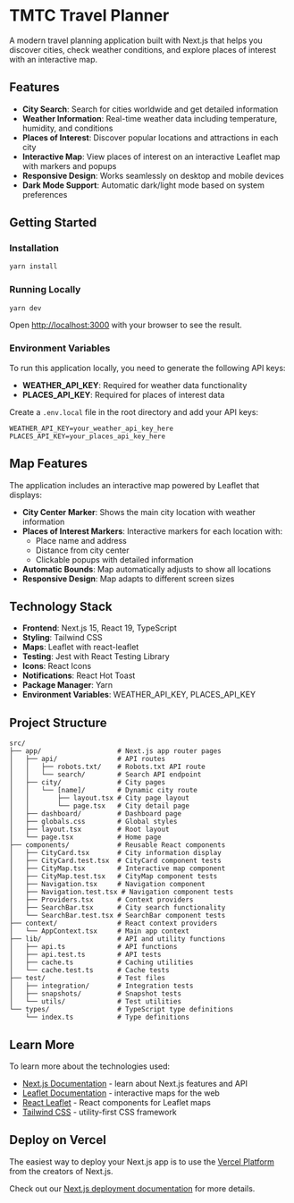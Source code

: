 # TMTC Travel Planner

A modern travel planning application built with Next.js that helps you discover cities, check weather conditions, and explore places of interest with an interactive map.

## Features

- **City Search**: Search for cities worldwide and get detailed information
- **Weather Information**: Real-time weather data including temperature, humidity, and conditions
- **Places of Interest**: Discover popular locations and attractions in each city
- **Interactive Map**: View places of interest on an interactive Leaflet map with markers and popups
- **Responsive Design**: Works seamlessly on desktop and mobile devices
- **Dark Mode Support**: Automatic dark/light mode based on system preferences

## Getting Started

### Installation

```bash
yarn install
```

### Running Locally

```bash
yarn dev
```

Open [http://localhost:3000](http://localhost:3000) with your browser to see the result.

### Environment Variables

To run this application locally, you need to generate the following API keys:

- **WEATHER_API_KEY**: Required for weather data functionality
- **PLACES_API_KEY**: Required for places of interest data

Create a `.env.local` file in the root directory and add your API keys:

```env
WEATHER_API_KEY=your_weather_api_key_here
PLACES_API_KEY=your_places_api_key_here
```

## Map Features

The application includes an interactive map powered by Leaflet that displays:

- **City Center Marker**: Shows the main city location with weather information
- **Places of Interest Markers**: Interactive markers for each location with:
  - Place name and address
  - Distance from city center
  - Clickable popups with detailed information
- **Automatic Bounds**: Map automatically adjusts to show all locations
- **Responsive Design**: Map adapts to different screen sizes

## Technology Stack

- **Frontend**: Next.js 15, React 19, TypeScript
- **Styling**: Tailwind CSS
- **Maps**: Leaflet with react-leaflet
- **Testing**: Jest with React Testing Library
- **Icons**: React Icons
- **Notifications**: React Hot Toast
- **Package Manager**: Yarn
- **Environment Variables**: WEATHER_API_KEY, PLACES_API_KEY

## Project Structure

```
src/
├── app/                   # Next.js app router pages
│   ├── api/               # API routes
│   │   ├── robots.txt/    # Robots.txt API route
│   │   └── search/        # Search API endpoint
│   ├── city/              # City pages
│   │   └── [name]/        # Dynamic city route
│   │       ├── layout.tsx # City page layout
│   │       └── page.tsx   # City detail page
│   ├── dashboard/         # Dashboard page
│   ├── globals.css        # Global styles
│   ├── layout.tsx         # Root layout
│   └── page.tsx           # Home page
├── components/            # Reusable React components
│   ├── CityCard.tsx       # City information display
│   ├── CityCard.test.tsx  # CityCard component tests
│   ├── CityMap.tsx        # Interactive map component
│   ├── CityMap.test.tsx   # CityMap component tests
│   ├── Navigation.tsx     # Navigation component
│   ├── Navigation.test.tsx # Navigation component tests
│   ├── Providers.tsx      # Context providers
│   ├── SearchBar.tsx      # City search functionality
│   └── SearchBar.test.tsx # SearchBar component tests
├── context/               # React context providers
│   └── AppContext.tsx     # Main app context
├── lib/                   # API and utility functions
│   ├── api.ts             # API functions
│   ├── api.test.ts        # API tests
│   ├── cache.ts           # Caching utilities
│   └── cache.test.ts      # Cache tests
├── test/                  # Test files
│   ├── integration/       # Integration tests
│   ├── snapshots/         # Snapshot tests
│   └── utils/             # Test utilities
└── types/                 # TypeScript type definitions
    └── index.ts           # Type definitions
```

## Learn More

To learn more about the technologies used:

- [Next.js Documentation](https://nextjs.org/docs) - learn about Next.js features and API
- [Leaflet Documentation](https://leafletjs.com/) - interactive maps for the web
- [React Leaflet](https://react-leaflet.js.org/) - React components for Leaflet maps
- [Tailwind CSS](https://tailwindcss.com/) - utility-first CSS framework

## Deploy on Vercel

The easiest way to deploy your Next.js app is to use the [Vercel Platform](https://vercel.com/new?utm_medium=default-template&filter=next.js&utm_source=create-next-app&utm_campaign=create-next-app-readme) from the creators of Next.js.

Check out our [Next.js deployment documentation](https://nextjs.org/docs/app/building-your-application/deploying) for more details.

